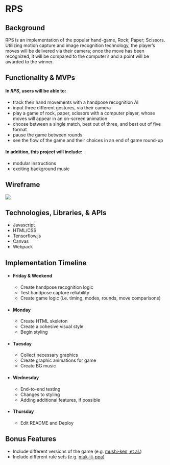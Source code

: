# RPS

## Background 
RPS is an implementation of the popular hand-game, Rock; Paper; Scissors. Utilizing motion capture and image recognition technology, the player’s moves will be delivered via their camera; once the move has been recognized, it will be compared to the computer’s and a point will be awarded to the winner. 

## Functionality & MVPs

#### In *RPS*, users will be able to: 
* track their hand movements with a handpose recognition AI
* input three different gestures, via their camera 
* play a game of rock, paper, scissors with a computer player, whose moves will appear in an on-screen animation
* choose between a single match, best out of three, and best out of five format
* pause the game between rounds
* see the flow of the game and their choices in an end of game round-up

#### In addition, this project will include: 
* modular instructions 
* exciting background music 


## Wireframe
<img src="https://github.com/jdtavarez/RPS/blob/main/_doc/rps_wireframe.png">

## Technologies, Libraries, & APIs
* Javascript
* HTML/CSS
* Tensorflow.js
* Canvas
* Webpack

## Implementation Timeline
* #### Friday & Weekend
  * Create handpose recognition logic
  * Test handpose capture reliability
  * Create game logic (i.e. timing, modes, rounds, move comparisons)
* #### Monday
  * Create HTML skeleton
  * Create a cohesive visual style
  * Begin styling
* #### Tuesday
  * Collect necessary graphics 
  * Create graphic animations for game
  * Create BG music
* #### Wednesday
  * End-to-end testing
  * Changes to styling
  * Adding additional features, if possible
* #### Thursday
  * Edit README and Deploy

## Bonus Features 
* Include different versions of the game (e.g. <a href="https://en.wikipedia.org/wiki/Sansukumi-ken">mushi-ken, et al.</a>)
* Include different rule sets (e.g. <a href="https://en.wikipedia.org/wiki/Muk-jji-ppa">muk-jji-ppa</a>)

